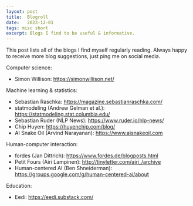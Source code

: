 ```yaml
---
layout: post
title:  Blogroll
date:   2023-12-01
tags: misc short
excerpt: Blogs I find to be useful & informative.
---
```


This post lists all of the blogs I find myself regularly reading.
Always happy to receive more blog suggestions, just ping me on social media.

Computer science:

 - Simon Willison: <https://simonwillison.net/>

Machine learning & statistics:

 - Sebastian Raschka: <https://magazine.sebastianraschka.com/>
 - statmodeling (Andrew Gelman et al.): <https://statmodeling.stat.columbia.edu/>
 - Sebastian Ruder (NLP News): <https://www.ruder.io/nlp-news/>
 - Chip Huyen: <https://huyenchip.com/blog/>
 - AI Snake Oil (Arvind Narayanan): <https://www.aisnakeoil.com>

Human-computer interaction:

 - fordes (Jan Dittrich): <https://www.fordes.de/blogposts.html>
 - Petit Fours (Airi Lampinen): <http://tinyletter.com/airi_/archive>
 - Human-centered AI (Ben Shneiderman): <https://groups.google.com/g/human-centered-ai/about>

Education:

 - Eedi: <https://eedi.substack.com/>
